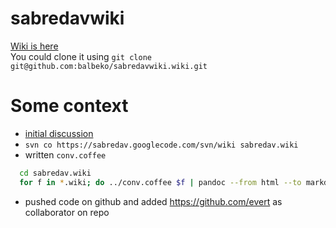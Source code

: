 sabredavwiki
============
[Wiki is here](https://github.com/balbeko/sabredavwiki/wiki/_pages)  
You could clone it using `git clone git@github.com:balbeko/sabredavwiki.wiki.git`

Some context
============
* [initial discussion](http://evertpot.com/google-code-is-dead/#comment-1212956620)
* `svn co https://sabredav.googlecode.com/svn/wiki sabredav.wiki`
* written `conv.coffee`

```bash
  cd sabredav.wiki
  for f in *.wiki; do ../conv.coffee $f | pandoc --from html --to markdown --no-wrap | sed 's/ {.prettyprint}/php/g' > ../sabredavwiki.wiki/$f.md; done
```

* pushed code on github and added https://github.com/evert as collaborator on repo
